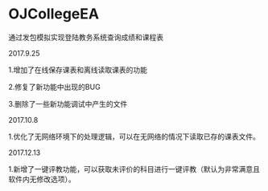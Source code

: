 # OJCollegeEA
通过发包模拟实现登陆教务系统查询成绩和课程表

2017.9.25

1.增加了在线保存课表和离线读取课表的功能

2.修复了新功能中出现的BUG

3.删除了一些新功能调试中产生的文件

2017.10.8

1.优化了无网络环境下的处理逻辑，可以在无网络的情况下读取已存的课表文件。

2017.12.13

1.新增了一键评教功能，可以获取未评价的科目进行一键评教（默认为非常满意且软件内无修改选项）。
